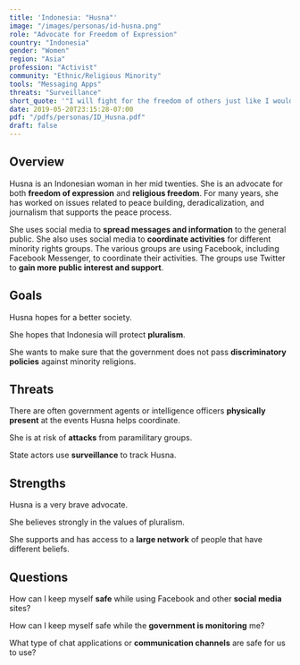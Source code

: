 ```yaml
---
title: 'Indonesia: "Husna"'
image: "/images/personas/id-husna.png"
role: "Advocate for Freedom of Expression"
country: "Indonesia"
gender: "Women"
region: "Asia"
profession: "Activist"
community: "Ethnic/Religious Minority"
tools: "Messaging Apps"
threats: "Surveillance"
short_quote: '"I will fight for the freedom of others just like I would fight for my own freedom."'
date: 2019-05-20T23:15:28-07:00
pdf: "/pdfs/personas/ID_Husna.pdf"
draft: false
---
```


## Overview

Husna is an Indonesian woman in her mid twenties. She is an advocate for both **freedom of expression** and **religious freedom**. For many years, she has worked on issues related to peace building, deradicalization, and journalism that supports the peace process.

She uses social media to **spread messages and information** to the general public. She also uses social media to **coordinate activities** for different minority rights groups. The various groups are using Facebook, including Facebook Messenger, to coordinate their activities. The groups use Twitter to **gain more public interest and support**.


## Goals

Husna hopes for a better society.

She hopes that Indonesia will protect **pluralism**.

She wants to make sure that the government does not pass **discriminatory policies** against minority religions.


## Threats

There are often government agents or intelligence officers **physically present** at the events Husna helps coordinate.

She is at risk of **attacks** from paramilitary groups.

State actors use **surveillance** to track Husna.


## Strengths

Husna is a very brave advocate.

She believes strongly in the values of pluralism.

She supports and has access to a **large network** of people that have different beliefs.


## Questions

How can I keep myself **safe** while using Facebook and other **social media** sites?

How can I keep myself safe while the **government is monitoring** me?

What type of chat applications or **communication channels** are safe for us to use?
